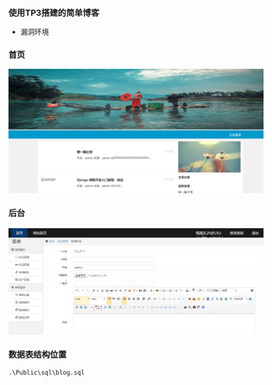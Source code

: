 ### 使用TP3搭建的简单博客

- 漏洞环境


### 首页

![首页展示](./img/index.png)

### 后台
![后台展示](./img/admin.png)

### 数据表结构位置

```shell
.\Public\sql\blog.sql

```


